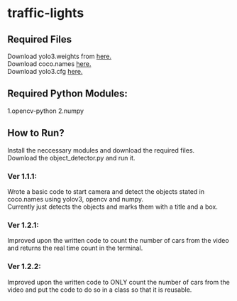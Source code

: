 # traffic-lights
  
## Required Files
Download yolo3.weights from <a href="https://pjreddie.com/media/files/yolov3.weights" download>here.</a>  
Download coco.names <a href="blob:https://github.com/516335cd-7c8e-4628-a551-27b05452edf8" download>here.</a>  
Download yolo3.cfg <a href="blob:https://github.com/f42f5760-69c3-4e9a-957e-0e1c39d297ca" download>here.</a>  
  
## Required Python Modules:
 1.opencv-python
 2.numpy  
  
## How to Run?
 Install the neccessary modules and download the required files.  
 Download the object_detector.py and run it.

### Ver 1.1.1:
Wrote a basic code to start camera and detect the objects stated in coco.names using yolov3, opencv and numpy.  
Currently just detects the objects and marks them with a title and a box.  
  
### Ver 1.2.1:
Improved upon the written code to count the number of cars from the video and returns the real time count in the terminal.  
  
### Ver 1.2.2:
Improved upon the written code to ONLY count the number of cars from the video and put the code to do so in a class so that it is reusable.  